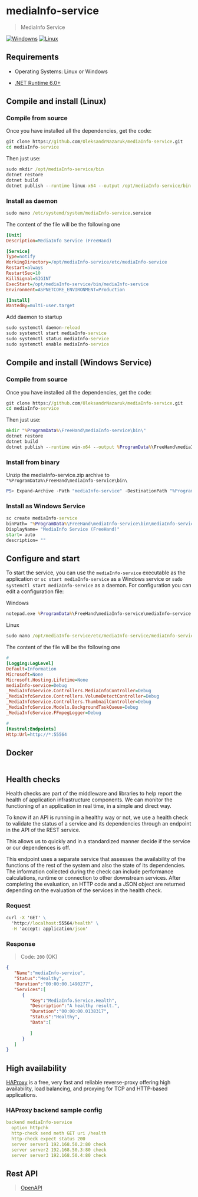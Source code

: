 # mediaInfo-service
> MediaInfo Service

[![Windowns](https://github.com/OleksandrNazaruk/mediaInfo-service/actions/workflows/build_win_ci.yml/badge.svg)](https://github.com/OleksandrNazaruk/mediaInfo-service/actions/workflows/build_win_ci.yml) [![Linux](https://github.com/OleksandrNazaruk/mediaInfo-service/actions/workflows/build_linux_ci.yml/badge.svg)](https://github.com/OleksandrNazaruk/mediaInfo-service/actions/workflows/build_linux_ci.yml)

## Requirements

* Operating Systems: Linux or Windows
 - [.NET Runtime 6.0+](https://dotnet.microsoft.com/en-us/download/dotnet/6.0) 

## Compile and install (Linux)

### Compile from source
Once you have installed all the dependencies, get the code:

```bat
git clone https://github.com/OleksandrNazaruk/mediaInfo-service.git
cd mediaInfo-service
```

Then just use:

```bat
sudo mkdir /opt/mediaInfo-service/bin
dotnet restore
dotnet build
dotnet publish --runtime linux-x64 --output /opt/mediaInfo-service/bin -p:PublishSingleFile=true -p:PublishTrimmed=true -p:PublishReadyToRun=true .\mediaInfo-service
```

### Install as daemon
   
```bat
sudo nano /etc/systemd/system/mediaInfo-service.service
```

The content of the file will be the following one

```ini
[Unit]
Description=MediaInfo Service (FreeHand)

[Service]
Type=notify
WorkingDirectory=/opt/mediaInfo-service/etc/mediaInfo-service
Restart=always
RestartSec=10
KillSignal=SIGINT
ExecStart=/opt/mediaInfo-service/bin/mediaInfo-service
Environment=ASPNETCORE_ENVIRONMENT=Production 

[Install]
WantedBy=multi-user.target
```

Add daemon to startup
```bat
sudo systemctl daemon-reload
sudo systemctl start mediaInfo-service
sudo systemctl status mediaInfo-service
sudo systemctl enable mediaInfo-service
```


## Compile and install (Windows Service)

### Compile from source
Once you have installed all the dependencies, get the code:

```bat
git clone https://github.com/OleksandrNazaruk/mediaInfo-service.git
cd mediaInfo-service
```

Then just use:

```bat
mkdir "%ProgramData%\FreeHand\mediaInfo-service\bin\"
dotnet restore
dotnet build
dotnet publish --runtime win-x64 --output %ProgramData%\FreeHand\mediaInfo-service\bin\ -p:PublishSingleFile=true -p:PublishTrimmed=true -p:PublishReadyToRun=true .\mediaInfo-service
```

### Install from binary
Unzip the mediaInfo-service.zip archive to `"%ProgramData%\FreeHand\mediaInfo-service\bin\`
  
```powershell
PS> Expand-Archive -Path "mediaInfo-service" -DestinationPath "%ProgramData%\FreeHand\mediaInfo-service\bin\"
```

### Install as Windows Service
   
```bat
sc create mediaInfo-service
binPath= "%ProgramData%\FreeHand\mediaInfo-service\bin\mediaInfo-service.exe" 
DisplayName= "MediaInfo Service (FreeHand)" 
start= auto
description= ""
```


## Configure and start
To start the service, you can use the `mediaInfo-service` executable as the application or `sc start mediaInfo-service` as a Windows service or `sudo systemctl start mediaInfo-service` as a daemon. For configuration you can edit a configuration file:

Windows
```bat
notepad.exe %ProgramData%\FreeHand\mediaInfo-service\mediaInfo-service.conf
```

Linux
```bat
sudo nano /opt/mediaInfo-service/etc/mediaInfo-service/mediaInfo-service.conf
```

The content of the file will be the following one
```ini
#
[Logging:LogLevel]
Default=Information
Microsoft=None
Microsoft.Hosting.Lifetime=None
mediaInfo-service=Debug
_MediaInfoService.Controllers.MediaInfoController=Debug
_MediaInfoService.Controllers.VolumeDetectController=Debug
_MediaInfoService.Controllers.ThumbnailController=Debug
_MediaInfoService.Models.BackgroundTaskQueue=Debug
_MediaInfoService.FFmpegLogger=Debug

#
[Kestrel:Endpoints]
Http:Url=http://*:55564
```

## Docker

```bat

```

## Health checks
Health checks are part of the middleware and libraries to help report the health of application infrastructure components. We can monitor the functioning of an application in real time, in a simple and direct way. 

To know if an API is running in a healthy way or not, we use a health check to validate the status of a service and its dependencies through an endpoint in the API of the REST service.

This allows us to quickly and in a standardized manner decide if the service or our dependences is off.

This endpoint uses a separate service that assesses the availability of the functions of the rest of the system and also the state of its dependencies.
The information collected during the check can include performance calculations, runtime or connection to other downstream services. After completing the evaluation, an HTTP code and a JSON object are returned depending on the evaluation of the services in the health check.


### Request
```bat
curl -X 'GET' \
  'http://localhost:55564/health' \
  -H 'accept: application/json'
```

### Response

> Code: `200` (OK)
```json
{
   "Name":"mediaInfo-service",
   "Status":"Healthy",
   "Duration":"00:00:00.1490277",
   "Services":[
      {
         "Key":"MediaInfo.Service.Health",
         "Description":"A healthy result.",
         "Duration":"00:00:00.0138317",
         "Status":"Healthy",
         "Data":[
            
         ]
      }
   ]
}
```

## High availability
[HAProxy](http://www.haproxy.org/) is a free, very fast and reliable reverse-proxy offering high availability, load balancing, and proxying for TCP and HTTP-based applications.

### HAProxy backend sample config
```yaml
backend mediaInfo-service
  option httpchk
  http-check send meth GET uri /health
  http-check expect status 200
  server server1 192.168.50.2:80 check
  server server2 192.168.50.3:80 check
  server server3 192.168.50.4:80 check
```
 
## Rest API
> [OpenAPI](http://localhost:55564/swagger/index.html)